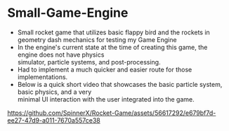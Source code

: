 # Small-Game-Engine
* Small rocket game that utilizes basic flappy bird and the rockets in geometry dash mechanics for testing my Game Engine
* In the engine's current state at the time of creating this game, the engine does not have physics \
  simulator, particle systems, and post-processing.
* Had to implement a much quicker and easier route for those implementations.
* Below is a quick short video that showcases the basic particle system, basic physics, and a very \
  minimal UI interaction with the user integrated into the game.

https://github.com/SpinnerX/Rocket-Game/assets/56617292/e679bf7d-ee27-47d9-a011-7670a557ce38

